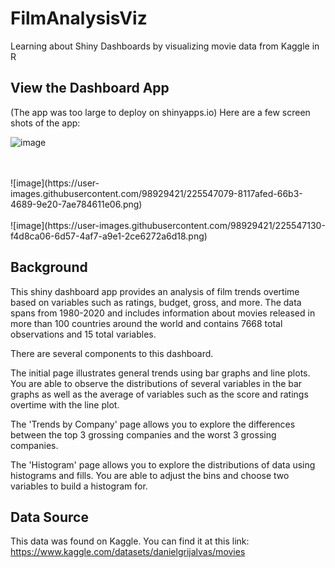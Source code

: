 # FilmAnalysisViz
Learning about Shiny Dashboards by visualizing movie data from Kaggle in R

## View the Dashboard App 


(The app was too large to deploy on shinyapps.io)
Here are a few screen shots of the app: 

![image](https://user-images.githubusercontent.com/98929421/225547014-98e274df-5ab3-463e-8454-69bb73184710.png)

<br>
<br>
![image](https://user-images.githubusercontent.com/98929421/225547079-8117afed-66b3-4689-9e20-7ae784611e06.png)

<br>
<br>
![image](https://user-images.githubusercontent.com/98929421/225547130-f4d8ca06-6d57-4af7-a9e1-2ce6272a6d18.png)


## Background

This shiny dashboard app provides an analysis of film trends overtime based on variables such as ratings, budget, gross, and more. The data spans from 1980-2020 and includes information about movies released in more than 100 countries around the world and contains 7668 total observations and 15 total variables. 

There are several components to this dashboard. 

The initial page illustrates general trends using bar graphs and line plots. You are able to observe the distributions of several variables in the bar graphs as well as the average of variables such as the score and ratings overtime with the line plot. 

The 'Trends by Company' page allows you to explore the differences between the top 3 grossing companies and the worst 3 grossing companies. 

The 'Histogram' page allows you to explore the distributions of data using histograms and fills. You are able to adjust the bins and choose two variables to build a histogram for.

## Data Source 

This data was found on Kaggle. You can find it at this link: https://www.kaggle.com/datasets/danielgrijalvas/movies
